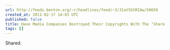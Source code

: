 ```yaml
---
url: http://feeds.benton.org/~r/headlines/feed/~3/31at5GtRIAw/50650
created_at: 2011-02-17 14:03 UTC
published: false
title: Have Media Companies Destroyed Their Copyrights With The ‘Share’ Button?
tags: []
---
```


Shared.
